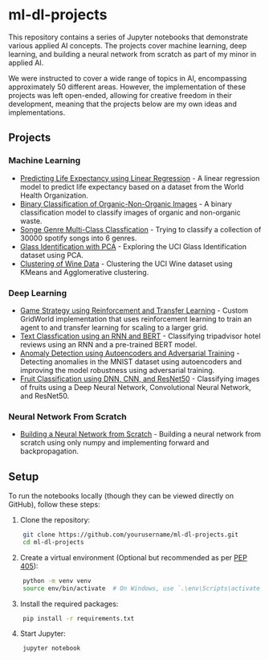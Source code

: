 # **ml-dl-projects**

This repository contains a series of Jupyter notebooks that demonstrate various applied AI concepts. The projects cover machine learning, deep learning, and building a neural network from scratch as part of my minor in applied AI.

We were instructed to cover a wide range of topics in AI, encompassing approximately 50 different areas. However, the implementation of these projects was left open-ended, allowing for creative freedom in their development, meaning that the projects below are my own ideas and implementations.

## **Projects**

### Machine Learning

- [Predicting Life Expectancy using Linear Regression](./ml/life_expectancy-linear_regression.ipynb) - A linear regression model to predict life expectancy based on a dataset from the World Health Organization.
- [Binary Classification of Organic-Non-Organic Images](./ml/waste-binary_classification.ipynb) - A binary classification model to classify images of organic and non-organic waste.
- [Songe Genre Multi-Class Classfication](./ml/song_genre-multi_class_classification.ipynb) - Trying to classify a collection of 30000 spotify songs into 6 genres.
- [Glass Identification with PCA](./ml/glass_identification-pca.ipynb) - Exploring the UCI Glass Identification dataset using PCA.
- [Clustering of Wine Data](./ml/wine-clustering.ipynb) - Clustering the UCI Wine dataset using KMeans and Agglomerative clustering.

### Deep Learning

- [Game Strategy using Reinforcement and Transfer Learning](./dl/game_strategy-reinforcement+transfer_learning.ipynb) - Custom GridWorld implementation that uses reinforcement learning to train an agent to and transfer learning for scaling to a larger grid.
- [Text Classfication using an RNN and BERT](./dl/text_classification-rnn-transformers.ipynb) - Classifying tripadvisor hotel reviews using an RNN and a pre-trained BERT model.
- [Anomaly Detection using Autoencoders and Adversarial Training](./dl/anomaly_detection-autoencoders_adversarial-learning.ipynb) - Detecting anomalies in the MNIST dataset using autoencoders and improving the model robustness using adversarial training.
- [Fruit Classification using DNN, CNN, and ResNet50](./dl/fruit_classifcation-dnn-cnn-resnet.ipynb) - Classifying images of fruits using a Deep Neural Network, Convolutional Neural Network, and ResNet50.

### Neural Network From Scratch

- [Building a Neural Network from Scratch](./nn_from_scratch/nn_from_scratch.ipynb) - Building a neural network from scratch using only numpy and implementing forward and backpropagation.

## **Setup**

To run the notebooks locally (though they can be viewed directly on GitHub), follow these steps:

1. Clone the repository:

```bash
    git clone https://github.com/yourusername/ml-dl-projects.git
    cd ml-dl-projects
```

2. Create a virtual environment (Optional but recommended as per [PEP 405](https://peps.python.org/pep-0405/)):

```bash
    python -m venv venv
    source env/bin/activate  # On Windows, use `.\env\Scripts\activate`
```

3. Install the required packages:

```bash
    pip install -r requirements.txt
```

4. Start Jupyter:

```bash
    jupyter notebook
```
